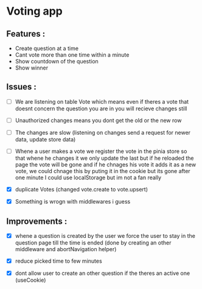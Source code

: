 # Voting app

## Features :

- Create question at a time
- Cant vote more than one time within a minute
- Show countdown of the question
- Show winner

## Issues :

- [ ] We are listening on table Vote which means even if theres a vote that doesnt concern the question you are in you will recieve changes still

- [ ] Unauthorized changes means you dont get the old or the new row

- [ ] The changes are slow (listening on changes send a request for newer data, update store data)

- [ ] Whene a user makes a vote we register the vote in the pinia store so that whene he changes it we only update the last but if he reloaded the page the vote will be gone and if he chnages his vote it adds it as a new vote, we could chnage this by puting it in the cookie but its gone after one minute I could use localStorage but im not a fan really

- [x] duplicate Votes (changed vote.create to vote.upsert)

- [x] Something is wrogn with middlewares i guess

## Improvements :

- [x] whene a question is created by the user we force the user to stay in the question page till the time is ended (done by creating an other middleware and abortNavigation helper)

- [x] reduce picked time to few minutes

- [x] dont allow user to create an other question if the theres an active one (useCookie)
